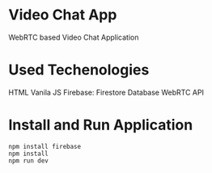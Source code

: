 # Video Chat App
WebRTC based Video Chat Application

# Used Techenologies
HTML
Vanila JS
Firebase: Firestore Database
WebRTC API

# Install and Run Application
 
```
npm install firebase
npm install
npm run dev

```
